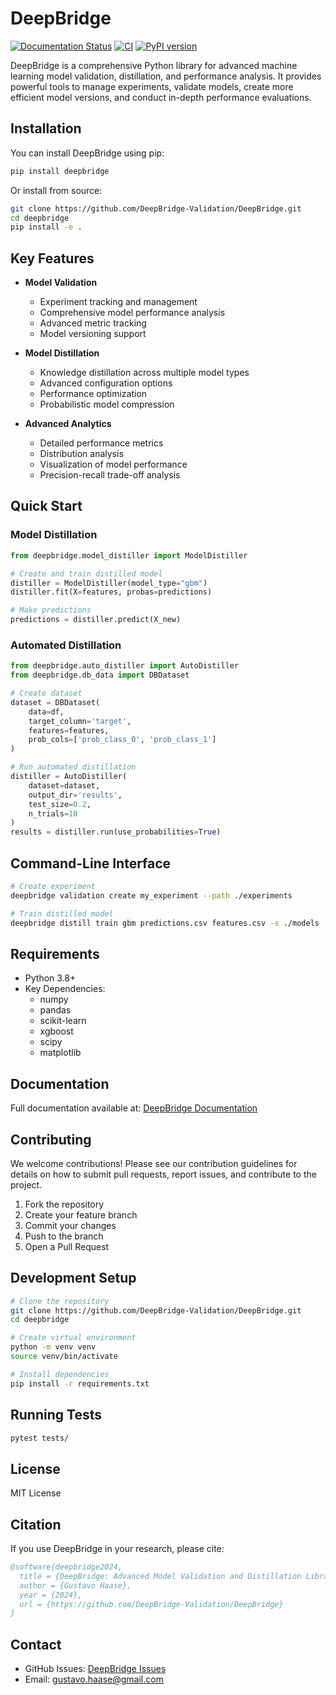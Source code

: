 # DeepBridge

[![Documentation Status](https://readthedocs.org/projects/deepbridge/badge/?version=latest)](https://deepbridge.readthedocs.io/en/latest/)
[![CI](https://github.com/DeepBridge-Validation/DeepBridge/actions/workflows/pipeline.yaml/badge.svg)](https://github.com/DeepBridge-Validation/DeepBridge/actions/workflows/pipeline.yaml)
[![PyPI version](https://badge.fury.io/py/deepbridge.svg)](https://badge.fury.io/py/deepbridge)

DeepBridge is a comprehensive Python library for advanced machine learning model validation, distillation, and performance analysis. It provides powerful tools to manage experiments, validate models, create more efficient model versions, and conduct in-depth performance evaluations.

## Installation

You can install DeepBridge using pip:

```bash
pip install deepbridge
```

Or install from source:

```bash
git clone https://github.com/DeepBridge-Validation/DeepBridge.git
cd deepbridge
pip install -e .
```

## Key Features

- **Model Validation**
  - Experiment tracking and management
  - Comprehensive model performance analysis
  - Advanced metric tracking
  - Model versioning support

- **Model Distillation**
  - Knowledge distillation across multiple model types
  - Advanced configuration options
  - Performance optimization
  - Probabilistic model compression

- **Advanced Analytics**
  - Detailed performance metrics
  - Distribution analysis
  - Visualization of model performance
  - Precision-recall trade-off analysis

## Quick Start

### Model Distillation
```python
from deepbridge.model_distiller import ModelDistiller

# Create and train distilled model
distiller = ModelDistiller(model_type="gbm")
distiller.fit(X=features, probas=predictions)

# Make predictions
predictions = distiller.predict(X_new)
```

### Automated Distillation
```python
from deepbridge.auto_distiller import AutoDistiller
from deepbridge.db_data import DBDataset

# Create dataset
dataset = DBDataset(
    data=df,
    target_column='target',
    features=features,
    prob_cols=['prob_class_0', 'prob_class_1']
)

# Run automated distillation
distiller = AutoDistiller(
    dataset=dataset,
    output_dir='results',
    test_size=0.2,
    n_trials=10
)
results = distiller.run(use_probabilities=True)
```

## Command-Line Interface
```bash
# Create experiment
deepbridge validation create my_experiment --path ./experiments

# Train distilled model
deepbridge distill train gbm predictions.csv features.csv -s ./models
```

## Requirements

- Python 3.8+
- Key Dependencies:
  - numpy
  - pandas
  - scikit-learn
  - xgboost
  - scipy
  - matplotlib

## Documentation

Full documentation available at: [DeepBridge Documentation](https://deepbridge.readthedocs.io/)

## Contributing

We welcome contributions! Please see our contribution guidelines for details on how to submit pull requests, report issues, and contribute to the project.

1. Fork the repository
2. Create your feature branch
3. Commit your changes
4. Push to the branch
5. Open a Pull Request

## Development Setup

```bash
# Clone the repository
git clone https://github.com/DeepBridge-Validation/DeepBridge.git
cd deepbridge

# Create virtual environment
python -m venv venv
source venv/bin/activate

# Install dependencies
pip install -r requirements.txt
```

## Running Tests

```bash
pytest tests/
```

## License

MIT License

## Citation

If you use DeepBridge in your research, please cite:

```bibtex
@software{deepbridge2024,
  title = {DeepBridge: Advanced Model Validation and Distillation Library},
  author = {Gustavo Haase},
  year = {2024},
  url = {https://github.com/DeepBridge-Validation/DeepBridge}
}
```

## Contact

- GitHub Issues: [DeepBridge Issues](https://github.com/DeepBridge-Validation/DeepBridge/issues)
- Email: gustavo.haase@gmail.com